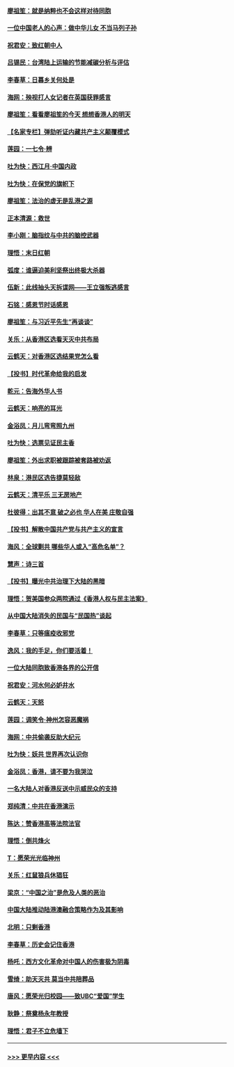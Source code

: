 #### [廖祖笙：就是纳粹也不会这样对待同胞](../pages/nsc993/n11697658.md?t=12040601) 
#### [一位中国老人的心声：做中华儿女 不当马列子孙](../pages/nsc993/n11697525.md?t=12040601) 
#### [祝君安：致红朝中人](../pages/nsc993/n11697518.md?t=12040601) 
#### [吕锡民：台湾陆上运输的节能减碳分析与评估](../pages/nsc993/n11694983.md?t=12040601) 
#### [李春草：日暮乡关何处是](../pages/nsc993/n11694805.md?t=12040601) 
#### [海网：殃视打人女记者在英国获罪感言](../pages/nsc993/n11693832.md?t=12040601) 
#### [廖祖笙：看看廖祖笙的今天 想想香港人的明天](../pages/nsc993/n11693707.md?t=12040601) 
#### [【名家专栏】弹劾听证内藏共产主义颠覆模式](../pages/nsc993/n11693563.md?t=12040601) 
#### [莲园：一七令‧辨](../pages/nsc993/n11692558.md?t=12040601) 
#### [吐为快：西江月·中国内政](../pages/nsc993/n11692071.md?t=12040601) 
#### [吐为快：在保党的旗帜下](../pages/nsc993/n11691188.md?t=12040601) 
#### [廖祖笙：法治的虚无是乱港之源](../pages/nsc993/n11690605.md?t=12040601) 
#### [正本清源：救世](../pages/nsc993/n11689134.md?t=12040601) 
#### [李小刚：脑指纹与中共的脑控武器](../pages/nsc993/n11688900.md?t=12040601) 
#### [理悟：末日红朝](../pages/nsc993/n11688829.md?t=12040601) 
#### [弧度：谁逼迫美利坚祭出终极大杀器](../pages/nsc993/n11688735.md?t=12040601) 
#### [伍新：此线抽头天拆谍网——王立强叛逃感言](../pages/nsc993/n11687981.md?t=12040601) 
#### [石铭：感恩节时话感恩](../pages/nsc993/n11687568.md?t=12040601) 
#### [廖祖笙：与习近平先生“再谈谈”](../pages/nsc993/n11687005.md?t=12040601) 
#### [关乐：从香港区选看天灭中共布局](../pages/nsc993/n11686647.md?t=12040601) 
#### [云鹤天：对香港区选结果党怎么看](../pages/nsc993/n11686216.md?t=12040601) 
#### [【投书】时代革命给我的启发](../pages/nsc993/n11684287.md?t=12040601) 
#### [乾元：告海外华人书](../pages/nsc993/n11684044.md?t=12040601) 
#### [云鹤天：响亮的耳光](../pages/nsc993/n11684254.md?t=12040601) 
#### [金浴凤：月儿弯弯照九州](../pages/nsc993/n11684231.md?t=12040601) 
#### [吐为快：选票见证民主香](../pages/nsc993/n11684206.md?t=12040601) 
#### [廖祖笙：外出求职被跟踪被套路被劝返](../pages/nsc993/n11683874.md?t=12040601) 
#### [林泉：港民区选告捷莫轻敌](../pages/nsc993/n11683930.md?t=12040601) 
#### [云鹤天：清平乐 三无房地产](../pages/nsc993/n11681521.md?t=12040601) 
#### [杜彼得：出其不意 破之必也 华人在美 庄敬自强](../pages/nsc993/n11679554.md?t=12040601) 
#### [【投书】解散中国共产党与共产主义的宣言](../pages/nsc993/n11679177.md?t=12040601) 
#### [海风：全球剿共 哪些华人或入“高危名单”？](../pages/nsc993/n11678617.md?t=12040601) 
#### [慧声：诗三首](../pages/nsc993/n11678848.md?t=12040601) 
#### [【投书】曝光中共治理下大陆的黑暗](../pages/nsc993/n11678674.md?t=12040601) 
#### [理悟：贺美国参众两院通过《香港人权与民主法案》](../pages/nsc993/n11678104.md?t=12040601) 
#### [从中国大陆消失的民国与“民国热”谈起](../pages/nsc993/n11678075.md?t=12040601) 
#### [李春草：只等瘟疫收邪党](../pages/nsc993/n11677308.md?t=12040601) 
#### [逸风：我的手足，你们要活着！](../pages/nsc993/n11676352.md?t=12040601) 
#### [一位大陆同胞致香港各界的公开信](../pages/nsc993/n11675761.md?t=12040601) 
#### [祝君安：河水何必妒井水](../pages/nsc993/n11675746.md?t=12040601) 
#### [云鹤天：天怒](../pages/nsc993/n11675718.md?t=12040601) 
#### [莲园：调笑令‧神州怎容恶魔祸](../pages/nsc993/n11675648.md?t=12040601) 
#### [海网：中共偷袭反助大纪元](../pages/nsc993/n11673515.md?t=12040601) 
#### [吐为快：妖共 世界再次认识你](../pages/nsc993/n11673506.md?t=12040601) 
#### [金浴凤：香港，请不要为我哭泣](../pages/nsc993/n11673248.md?t=12040601) 
#### [一名大陆人对香港反送中示威民众的支持](../pages/nsc993/n11672615.md?t=12040601) 
#### [郑纯清：中共在香港演示](../pages/nsc993/n11670539.md?t=12040601) 
#### [陈达：赞香港高等法院法官](../pages/nsc993/n11669542.md?t=12040601) 
#### [理悟：倒共烽火](../pages/nsc993/n11668844.md?t=12040601) 
#### [T：愿荣光光临神州](../pages/nsc993/n11668421.md?t=12040601) 
#### [关乐：红鼠狼兵休猖狂](../pages/nsc993/n11668378.md?t=12040601) 
#### [梁京：“中国之治”是危及人类的恶治](../pages/nsc993/n11668328.md?t=12040601) 
#### [中国大陆推动陆港澳融合策略作为及其影响](../pages/nsc993/n11668157.md?t=12040601) 
#### [北明：只剩香港](../pages/nsc993/n11668002.md?t=12040601) 
#### [李春草：历史会记住香港](../pages/nsc993/n11667927.md?t=12040601) 
#### [杨吒：西方文化革命对中国人的伤害极为阴毒](../pages/nsc993/n11664521.md?t=12040601) 
#### [雪绮：助天灭共 莫当中共陪葬品](../pages/nsc993/n11662650.md?t=12040601) 
#### [唐风：愿荣光归校园——致UBC“爱国”学生](../pages/nsc993/n11662194.md?t=12040601) 
#### [耿静：祭奠杨永年教授](../pages/nsc993/n11662514.md?t=12040601) 
#### [理悟：君子不立危墙下](../pages/nsc993/n11662172.md?t=12040601) 

----
#### [ >>> 更早内容 <<< ](../indexes/nsc993-earlier.md)
